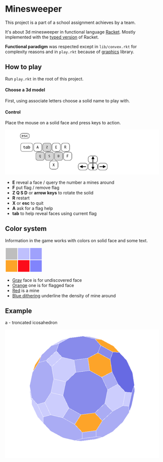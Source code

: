 # Minesweeper



This project is a part of a school assignment achieves by a team.

It's about 3d minesweeper in functional language [Racket](http://racket-lang.org). Mostly implemented with the [typed version](https://docs.racket-lang.org/ts-guide/) of Racket.

**Functional paradigm** was respected except in `lib/convex.rkt` for complexity reasons and in `play.rkt` because of [graphics](http://docs.racket-lang.org/graphics/index.html?q=graphics%2Fgraphics) library.



## How to play

Run `play.rkt` in the root of this project.

#### Choose a 3d model

First, using associate letters choose a solid name to play with.

#### Control

Place the mouse on a solid face and press keys to action.

![key_binding](img/key_binding.png)

- **E**  reveal a face / query the number a mines around
- **F**  put flag / remove flag
- **Z Q S D**  or  **arrow keys**  to rotate the solid
- **R**  restart
- **X**  or  **esc**  to quit
- **A**  ask for a flag help
- **tab**  to help reveal faces using current flag



## Color system

Information in the game works with colors on solid face and some text.

![colors](img/colors.png)

- <u>Gray</u>  face is for undiscovered face
- <u>Orange</u>  one is for flagged face
- <u>Red</u>  is a mine
- <u>Blue dithering</u>  underline the density of mine around



## Example

a - troncated icosahedron

![game_ex](img/game_ex.png)